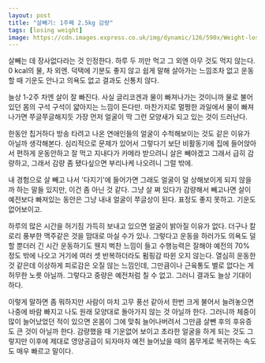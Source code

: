 ```yaml
---
layout: post
title: "살빼기: 1주째 2.5kg 감량"
tags: [losing weight]
image: https://cdn.images.express.co.uk/img/dynamic/126/590x/Weight-loss-A-simple-free-trick-to-losing-weight-has-come-to-light-1149942.jpg?r=1562407079180
---
```


살빼는 데 장사없다라는 것 인정한다. 하루 두 끼만 먹고 그 외엔 아무 것도 먹지 않는다. 0 kcal의 물, 차 외엔. 덕택에 기분도 좋지 않고 쉽게 말해 살아가는 느낌조차 없고 운동할 때 기운도 안나고 의욕도 없고 결과도 신통치 않다. 

늘상 1-2주 차엔 살이 잘 빠진다. 사실 글리코겐과 물이 빠져나가는 것이니까 물로 불어있던 몸의 구석 구석이 얇아지는 느낌이 든다만. 마찬가지로 멀쩡한 과일에서 물이 빠져나가면 쭈글쭈글해지듯 가장 먼저 얼굴이 딱 그런 모양새가 되고 있는 것이 드러난다.

한동안 칩거하다 방송 타려고 나온 연애인들의 얼굴이 수척해보이는 것도 같은 이유가 아닐까 생각해본다. 심리적으로 문제가 있어서 그렇다기 보단 비활동기에 집에 들어앉아서 편하게 운동안하고 잘 먹고 지내다가 카메라 받으려니 살은 빼야겠고 그래서 급히 감량하고, 그래서 감량 좀 됐다싶으면 부리나케 나오려니 그럴 밖에.

내 경험으로 살 빼고 나서 '다지기'에 들어가면 그래도 얼굴이 덜 상해보이게 되지 않을까 하는 말들 있지만, 이건 좀 아닌 것 같다. 그냥 살 쪄 있다가 감량해서 빼고나면 살이 예전보다 빠져있는 동안은 그냥 내내 얼굴이 쭈글상이 된다. 표정도 좋지 못하고. 기운도 없어보이고.

하루의 많은 시간을 허기짐 가득히 보내고 있으면 얼굴이 밝아질 이유가 없다. 더구나 칼로리 풍부한 맥주같은 것을 맘대로 마실 수가 있나. 그렇다고 운동을 하러가도 의욕도 덜할 뿐더러 긴 시간 운동하기도 웬지 벅찬 느낌이 들고 수행능력은 잘해야 예전의 70% 정도 밖에 나오고 거기에 여러 셋 반복하더라도 펌핑감 따윈 오지 않는다. 열심히 운동한 것 같은데 이상하게 피로감은 오질 않는 느낌인데, 그만큼이나 근육통도 별로 없다는 게 허무한 노릇 아닐까. 그렇다고 중량은 예전처럼 칠 수 없고. 그러니 결과도 늘상 기대이하다.

이렇게 말하면 좀 뭐하지만 사람이 마치 고무 풍선 같아서 한번 크게 불어서 늘려놓으면 나중에 바람 빠지고 나도 원래 모양대로 돌아가지 않는 것 아닐까 한다. 그러니까 체중이 많이 늘어났었던 적이 있으면 온몸이 그에 맞춰 늘어나버려서 그만큼 살뺀 후의 후유증도 큰 것이 아닐까 한다. 감량했을 때 기운없어 보이고 초라한 얼굴을 하게 되는 것도 그렇지만 이후에 제대로 영양공급이 되자마자 예전 늘어났을 때의 몸무게로 복귀하는 속도도 매우 빠르고 말이다.
